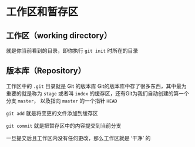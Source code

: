 # 工作区和暂存区

## 工作区（working directory）
就是你当前看到的目录，即你执行 `git init` 时所在的目录

## 版本库（Repository）
工作区中的 `.git` 目录就是 Git 的版本库
Git的版本库中存了很多东西，其中最为重要的就是称为 `stage` 或者叫 `index` 的缓存区，还有Git为我们自动创建的第一个分支 `master`， 以及指向 `master` 的一个指针 `HEAD`

`git add` 就是将变更的文件添加到缓存区

`git commit` 就是把暂存区中的内容提交到当前分支

一旦提交后且工作区内没有任何更改，那么工作区就是 ‘干净’ 的
